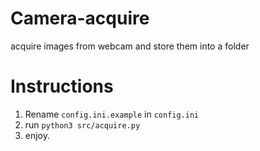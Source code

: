 # Camera-acquire
acquire images from webcam and store them into a folder

# Instructions
1. Rename ```config.ini.example``` in  ```config.ini```
2. run ```python3 src/acquire.py```
3. enjoy.
